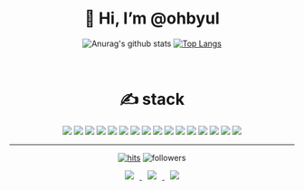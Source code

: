 <div align=center><h1>👋 Hi, I’m @ohbyul </h1></div>



<div align=center>

![Anurag's github stats](https://github-readme-stats.vercel.app/api?username=ohbyul&show_icons=true&theme=radical) [![Top Langs](https://github-readme-stats.vercel.app/api/top-langs/?username=ohbyul&layout=compact&theme=dracula)](https://github.com/metleeha)

<br>

<div align=center><h1>✍ stack </h1></div>

<img src="https://img.shields.io/badge/JAVA-007396?style=for-the-badge&logo=java&logoColor=white">
<img src="https://img.shields.io/badge/Spring-6DB33F?style=for-the-badge&logo=Spring&logoColor=white">

<img src="https://img.shields.io/badge/oracle-F80000?style=for-the-badge&logo=oracle&logoColor=white">
<img src="https://img.shields.io/badge/mysql-4479A1?style=for-the-badge&logo=mysql&logoColor=white">
<img src="https://img.shields.io/badge/mariaDB-003545?style=for-the-badge&logo=mariaDB&logoColor=white">

<img src="https://img.shields.io/badge/javascript-F7DF1E?style=for-the-badge&logo=javascript&logoColor=black">
<img src="https://img.shields.io/badge/jquery-0769AD?style=for-the-badge&logo=jquery&logoColor=white">
<img src="https://img.shields.io/badge/react-61DAFB?style=for-the-badge&logo=react&logoColor=black">
<img src="https://img.shields.io/badge/vue.js-4FC08D?style=for-the-badge&logo=vue.js&logoColor=white">
<img src="https://img.shields.io/badge/html-E34F26?style=for-the-badge&logo=html5&logoColor=white">
<img src="https://img.shields.io/badge/css-1572B6?style=for-the-badge&logo=css3&logoColor=white">
<img src="https://img.shields.io/badge/bootstrap-7952B3?style=for-the-badge&logo=bootstrap&logoColor=white">

<img src="https://img.shields.io/badge/github-181717?style=for-the-badge&logo=github&logoColor=white">
<img src="https://img.shields.io/badge/linux-FCC624?style=for-the-badge&logo=linux&logoColor=black">
<img src="https://img.shields.io/badge/aws-232F3E?style=for-the-badge&logo=aws&logoColor=white">
<img src="https://img.shields.io/badge/apache tomcat-F8DC75?style=for-the-badge&logo=apachetomcat&logoColor=white">


<hr>



[![hits](https://hits.seeyoufarm.com/api/count/incr/badge.svg?url=https%3A%2F%2Fgithub.com%2Fohbyul&count_bg=%237A7A7A&title_bg=%23FFADCC&icon=reverbnation.svg&icon_color=%23FF0000&title=hits&edge_flat=false)](https://hits.seeyoufarm.com) ![followers](https://img.shields.io/github/followers/ohbyul?style=social)


<a href="https://byul91oh.tistory.com/">
    <img 
        src="http://img.shields.io/badge/-Tech%20Blog-655ced?style=flat&logo=github&link=https://byul91oh.tistory.com/"
        style="height : auto; margin-left : 10px; margin-right : 10px;"/>
</a> <a href="https://instagram.com/fivepxint">
    <img 
        src="http://img.shields.io/badge/-Instagram-black?style=flat&logo=Instagram&link=https://instagram.com/fivepxint/"
        style="height : auto; margin-left : 10px; margin-right : 10px;"/>
</a> <a href="mailto:quf8093@gmail.com">
    <img 
        src="https://img.shields.io/badge/Gmail-d14836?style=flat-square&logo=Gmail&logoColor=white&link=mailto:quf8093@gmail.com"
        style="height : auto; margin-left : 10px; margin-right : 10px;"/>
</a>

</div>
